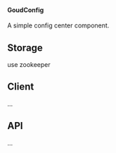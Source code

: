 #### GoudConfig


A simple config center component.

## Storage

use zookeeper

## Client

...

## API

...


